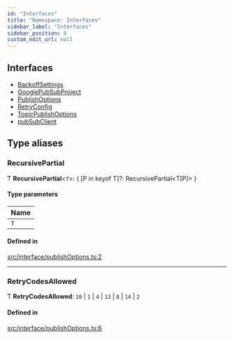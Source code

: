 ```yaml
---
id: "Interfaces"
title: "Namespace: Interfaces"
sidebar_label: "Interfaces"
sidebar_position: 0
custom_edit_url: null
---
```


## Interfaces

- [BackoffSettings](../interfaces/Interfaces.BackoffSettings)
- [GooglePubSubProject](../interfaces/Interfaces.GooglePubSubProject)
- [PublishOptions](../interfaces/Interfaces.PublishOptions)
- [RetryConfig](../interfaces/Interfaces.RetryConfig)
- [TopicPublishOptions](../interfaces/Interfaces.TopicPublishOptions)
- [pubSubClient](../interfaces/Interfaces.pubSubClient)

## Type aliases

### RecursivePartial

Ƭ **RecursivePartial**<`T`\>: { [P in keyof T]?: RecursivePartial<T[P]\> }

#### Type parameters

| Name |
| :------ |
| `T` |

#### Defined in

[src/interface/publishOptions.ts:2](https://github.com/deliveryhero/hfc-pubsub/blob/385de46/src/interface/publishOptions.ts#L2)

___

### RetryCodesAllowed

Ƭ **RetryCodesAllowed**: ``10`` \| ``1`` \| ``4`` \| ``13`` \| ``8`` \| ``14`` \| ``2``

#### Defined in

[src/interface/publishOptions.ts:6](https://github.com/deliveryhero/hfc-pubsub/blob/385de46/src/interface/publishOptions.ts#L6)
